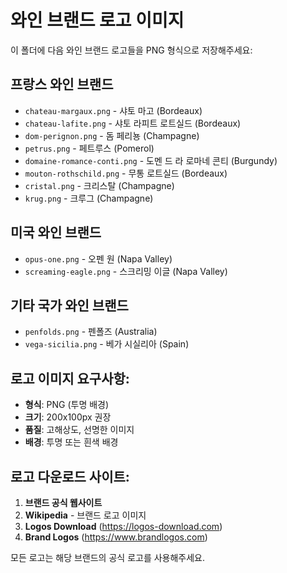 # 와인 브랜드 로고 이미지

이 폴더에 다음 와인 브랜드 로고들을 PNG 형식으로 저장해주세요:

## 프랑스 와인 브랜드
- `chateau-margaux.png` - 샤토 마고 (Bordeaux)
- `chateau-lafite.png` - 샤토 라피트 로트실드 (Bordeaux)
- `dom-perignon.png` - 돔 페리뇽 (Champagne)
- `petrus.png` - 페트루스 (Pomerol)
- `domaine-romance-conti.png` - 도멘 드 라 로마네 콘티 (Burgundy)
- `mouton-rothschild.png` - 무통 로트실드 (Bordeaux)
- `cristal.png` - 크리스탈 (Champagne)
- `krug.png` - 크루그 (Champagne)

## 미국 와인 브랜드
- `opus-one.png` - 오펜 원 (Napa Valley)
- `screaming-eagle.png` - 스크리밍 이글 (Napa Valley)

## 기타 국가 와인 브랜드
- `penfolds.png` - 펜폴즈 (Australia)
- `vega-sicilia.png` - 베가 시실리아 (Spain)

## 로고 이미지 요구사항:
- **형식**: PNG (투명 배경)
- **크기**: 200x100px 권장
- **품질**: 고해상도, 선명한 이미지
- **배경**: 투명 또는 흰색 배경

## 로고 다운로드 사이트:
1. **브랜드 공식 웹사이트**
2. **Wikipedia** - 브랜드 로고 이미지
3. **Logos Download** (https://logos-download.com)
4. **Brand Logos** (https://www.brandlogos.com)

모든 로고는 해당 브랜드의 공식 로고를 사용해주세요.
